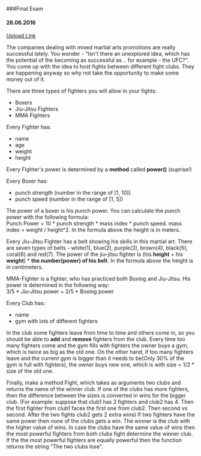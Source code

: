 ###Final Exam  

#### 28.06.2016

[Upload Link](https://my.pcloud.com/#page=puplink&code=1g4ZQUiuHzKVC4u9YY8JSnPROFCBU3AV)

The companies dealing with mixed martial arts promotions are really successful lately. You wonder - "Isn't there an unexplored idea, which has the potential of the becoming as successful as .. for example - the UFC?".
You come up with the idea to host fights between different fight clubs. They are happening anyway so why not take the opportunity to make some money out of it.

There are three types of fighters you will allow in your fights:
* Boxers
* Jiu-Jitsu Fighters
* MMA Fighters


Every Fighter has:
* name
* age
* weight
* height

Every Fighter's power is determined by a **method** called **power()** (suprise!)


Every Boxer has:
* punch strength (number in the range of [1, 10])
* punch speed (number in the range of [1, 5])

The power of a boxer is his punch power. You can calculate the punch power with the following formula:  
Punch Power = 10 * punch strength * mass index * punch speed.
mass index = weight / height^2.
In the formula above the height is in meters.

Every Jiu-Jitsu Fighter has a belt showing his skills in this martial art.
There are seven types of belts - white(1), blue(2), purple(3), brown(4), black(5), coral(6) and  red(7).
The power of the jiu-jitsu fighter is (his **height** + his **weight**) * **the number(power) of his belt**.
In the formula above the height is in centimeters.

MMA-Fighter is a fighter, who has practiced both Boxing and Jiu-Jitsu. His power is determined in the following way:  
3/5 * Jiu-Jitsu power + 2/5 * Boxing power

Every Club has:
* name
* gym with lots of different fighters

In the club some fighters leave from time to time and others come in, so you should be able to **add** and **remove** fighters from the club.
Every time too many fighters come and the gym fills with fighters the owner buys a gym, which is twice as big as the old one.
On the other hand, if too many fighters leave and the current gym is bigger than it needs to be(Only 30% of the gym is full with fighters), the owner buys new one, which is with size = 1/2 * size of the old one.


Finally, make a method Fight, which takes as arguments two clubs and returns the name of the winner club.
If one of the clubs has more fighters, then the difference between the sizes is converted in wins for the bigger club.
(For example: suppose that club1 has 2 fighters and club2 has 4. Then the first fighter from club1 faces the first one from club2. Then second vs second. After the two fights club2 gets 2 extra wins)
If two fighters have the same power then none of the clubs gets a win. The winner is the club with the higher value of wins.
In case the clubs have the same value of wins then the most powerful fighters from both clubs fight determine the winner club.
If the the most powerful fighters are equally powerful then the function returns the string "The two clubs lose".

